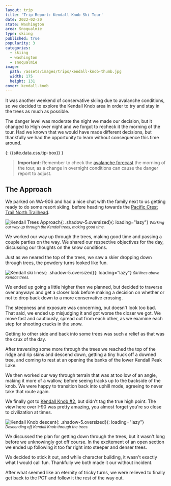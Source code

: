 ```yaml
---
layout: trip
title: 'Trip Report: Kendall Knob Ski Tour'
date: 2022-02-20
state: Washington
area: Snoqualmie
type: skiing
published: true
popularity: 3
categories:
  - skiing
  - washington
  - snoqualmie
image:
  path: /assets/images/trips/kendall-knob-thumb.jpg
  width: 175
  height: 131
cover: kendall-knob
---
```


It was another weekend of conservative skiing due to avalanche conditions, so
we decided to explore the Kendall Knob area in order to try and stay in the
trees as much as possible.

The danger level was moderate the night we made our decision, but it changed to
High over night and we forgot to recheck it the morning of the tour. Had we
known that we would have made different decisions, but thankfully we had the
opportunity to learn without consequence this time around.

{: {{site.data.css.tip-box}} }
> **Important:** Remember to check the [avalanche forecast](https://nwac.us/) the
> morning of the tour, as a change in overnight conditions can cause the danger
> report to adjust.

## The Approach

We parked on WA-906 and had a nice chat with the family next to us getting
ready to do some resort skiing, before heading towards the [Pacific Crest Trail North Trailhead](https://goo.gl/maps/7bzLNNVGnF1Bi1Eo9).

![Kendall Trees Approach](/assets/images/trips/kendall-knob-approach.jpg "Kendall Trees Approach"){: .shadow-5.oversized}{: loading="lazy"} <small><i>Working our way up through the Kendall trees, making good time.</i></small>

We worked our way up through the trees, making good time and passing a couple
parties on the way. We shared our respective objectives for the day, discussing
our thoughts on the snow conditions.

Just as we neared the top of the trees, we saw a skier dropping down through
trees, the powdery turns looked like fun.

![Kendall ski lines](/assets/images/trips/kendall-knob-ski-lines.jpg "Kendall ski lines"){: .shadow-5.oversized}{: loading="lazy"} <small><i>Ski lines above Kendall trees.</i></small>

We ended up going a little higher then we planned, but decided to traverse over
anyways and get a closer look before making a decision on whether or not to
drop back down to a more conservative crossing.

The steepness and exposure was concerning, but doesn't look too bad. That
said, we ended up misjudging it and got worse the closer we got. We move fast
and cautiously, spread out from each other, as we examine each step for
shooting cracks in the snow.

Getting to other side and back into some trees was such a relief as that was the
crux of the day.

After traversing some more through the trees we reached the top of the ridge
and rip skins and descend down, getting a tiny huck off a downed tree, and
coming to rest at an opening the banks of the lower Kendall Peak Lake.

We then worked our way through terrain that was at too low of an angle, making
it more of a wallow, before seeing tracks up to the backside of the knob. We
were happy to transition back into uphill mode, agreeing to never take that
route again.

We finally got to [Kendall Knob #2](https://www.peakbagger.com/peak.aspx?pid=2116),
but didn't tag the true high point. The view here over I-90 was pretty amazing, you
almost forget you're so close to civilization at times.

![Kendall Knob descent](/assets/images/trips/kendall-knob-tree-descent.jpg "Kendall Knob descent"){: .shadow-5.oversized}{: loading="lazy"} <small><i>Descending off Kendall Knob through the trees.</i></small>

We discussed the plan for getting down through the trees, but it wasn't long
before we unknowingly got off course. In the excitement of an open section we
ended up following it too far right into steeper and denser trees.

We decided to stick it out, and while character building, it wasn't exactly
what I would call fun. Thankfully we both made it our without incident.

After what seemed like an eternity of tricky turns, we were relieved to finally
get back to the PCT and follow it the rest of the way out.
